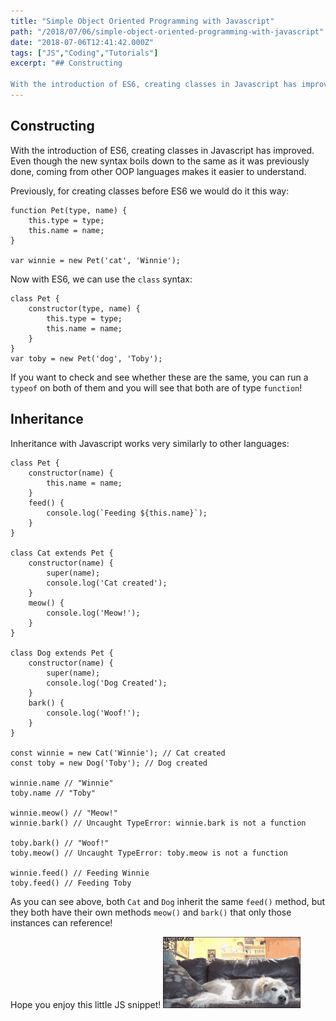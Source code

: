 ```yaml
---
title: "Simple Object Oriented Programming with Javascript"
path: "/2018/07/06/simple-object-oriented-programming-with-javascript"
date: "2018-07-06T12:41:42.000Z"
tags: ["JS","Coding","Tutorials"]
excerpt: "## Constructing

With the introduction of ES6, creating classes in Javascript has improved. Even though the new syntax boils down to the same as it was previously done, coming from other OOP languages..."
---
```


## Constructing

With the introduction of ES6, creating classes in Javascript has improved. Even though the new syntax boils down to the same as it was previously done, coming from other OOP languages makes it easier to understand.

Previously, for creating classes before ES6 we would do it this way:

    function Pet(type, name) {
        this.type = type;
        this.name = name;
    }

    var winnie = new Pet('cat', 'Winnie');


Now with ES6, we can use the `class` syntax:

    class Pet {
        constructor(type, name) {
            this.type = type;
            this.name = name;
        }
    }
    var toby = new Pet('dog', 'Toby');


If you want to check and see whether these are the same, you can run a `typeof` on both of them and you will see that both are of type `function`!

## Inheritance

Inheritance with Javascript works very similarly to other languages:

    class Pet {
        constructor(name) {
            this.name = name;
        }
        feed() {
            console.log(`Feeding ${this.name}`);
        }
    }

    class Cat extends Pet {
        constructor(name) {
            super(name);
            console.log('Cat created');
        }
        meow() {
            console.log('Meow!');
        }
    }

    class Dog extends Pet {
        constructor(name) {
            super(name);
            console.log('Dog Created');
        }
        bark() {
            console.log('Woof!');
        }
    }

    const winnie = new Cat('Winnie'); // Cat created
    const toby = new Dog('Toby'); // Dog created

    winnie.name // "Winnie"
    toby.name // "Toby"

    winnie.meow() // "Meow!"
    winnie.bark() // Uncaught TypeError: winnie.bark is not a function

    toby.bark() // "Woof!"
    toby.meow() // Uncaught TypeError: toby.meow is not a function

    winnie.feed() // Feeding Winnie
    toby.feed() // Feeding Toby


As you can see above, both `Cat` and `Dog` inherit the same `feed()` method, but they both have their own methods `meow()` and `bark()` that only those instances can reference!

Hope you enjoy this little JS snippet!
![tenor-186846798](./tenor-186846798.gif)
